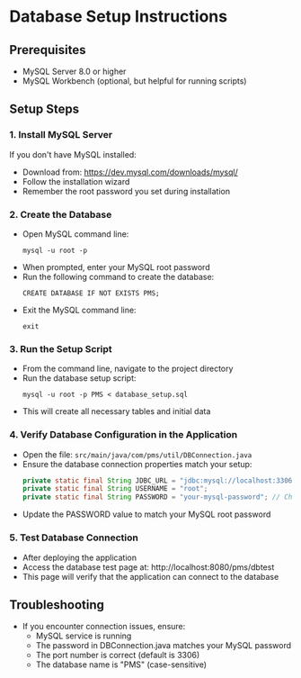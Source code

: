 # Database Setup Instructions

## Prerequisites
- MySQL Server 8.0 or higher
- MySQL Workbench (optional, but helpful for running scripts)

## Setup Steps

### 1. Install MySQL Server
If you don't have MySQL installed:
- Download from: https://dev.mysql.com/downloads/mysql/
- Follow the installation wizard
- Remember the root password you set during installation

### 2. Create the Database
- Open MySQL command line:
  ```
  mysql -u root -p
  ```
- When prompted, enter your MySQL root password
- Run the following command to create the database:
  ```
  CREATE DATABASE IF NOT EXISTS PMS;
  ```
- Exit the MySQL command line:
  ```
  exit
  ```

### 3. Run the Setup Script
- From the command line, navigate to the project directory
- Run the database setup script:
  ```
  mysql -u root -p PMS < database_setup.sql
  ```
- This will create all necessary tables and initial data

### 4. Verify Database Configuration in the Application
- Open the file: `src/main/java/com/pms/util/DBConnection.java`
- Ensure the database connection properties match your setup:
  ```java
  private static final String JDBC_URL = "jdbc:mysql://localhost:3306/pms?useSSL=false&allowPublicKeyRetrieval=true&serverTimezone=UTC";
  private static final String USERNAME = "root";
  private static final String PASSWORD = "your-mysql-password"; // Change this to your MySQL password
  ```
- Update the PASSWORD value to match your MySQL root password

### 5. Test Database Connection
- After deploying the application
- Access the database test page at: http://localhost:8080/pms/dbtest
- This page will verify that the application can connect to the database

## Troubleshooting
- If you encounter connection issues, ensure:
  - MySQL service is running
  - The password in DBConnection.java matches your MySQL password
  - The port number is correct (default is 3306)
  - The database name is "PMS" (case-sensitive)